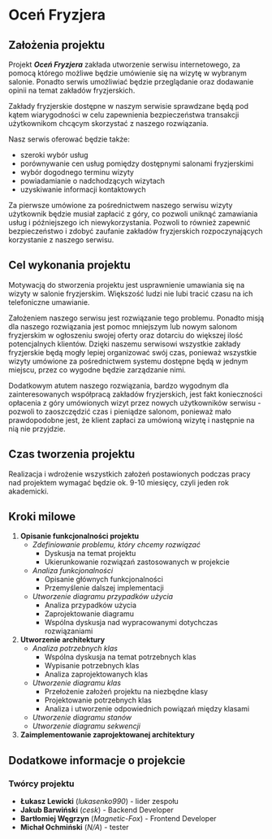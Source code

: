 # Oceń Fryzjera

## Założenia projektu

Projekt ***Oceń Fryzjera*** zakłada utworzenie serwisu internetowego, za pomocą którego możliwe będzie umówienie się na wizytę w wybranym salonie. Ponadto serwis umożliwiać będzie przeglądanie oraz dodawanie opinii na temat zakładów fryzjerskich.

Zakłady fryzjerskie dostępne w naszym serwisie sprawdzane będą pod kątem wiarygodności w celu zapewnienia bezpieczeństwa transakcji użytkownikom chcącym skorzystać z naszego rozwiązania.

Nasz serwis oferować będzie także:
- szeroki wybór usług
- porównywanie cen usług pomiędzy dostępnymi salonami fryzjerskimi
- wybór dogodnego terminu wizyty
- powiadamianie o nadchodzących wizytach
- uzyskiwanie informacji kontaktowych

Za pierwsze umówione za pośrednictwem naszego serwisu wizyty użytkownik będzie musiał zapłacić z góry, co pozwoli uniknąć zamawiania usług i późniejszego ich niewykorzystania.
Pozwoli to również zapewnić bezpieczeństwo i zdobyć zaufanie zakładów fryzjerskich rozpoczynających korzystanie z naszego serwisu.

## Cel wykonania projektu

Motywacją do stworzenia projektu jest usprawnienie umawiania się na wizyty w salonie fryzjerskim. Większość ludzi nie lubi tracić czasu na ich telefoniczne umawianie.

Założeniem naszego serwisu jest rozwiązanie tego problemu. Ponadto misją dla naszego rozwiązania jest pomoc mniejszym lub nowym salonom fryzjerskim w ogłoszeniu swojej oferty oraz dotarciu do większej ilość potencjalnych klientów.
Dzięki naszemu serwisowi wszystkie zakłady fryzjerskie będą mogły lepiej organizować swój czas, ponieważ wszystkie wizyty umówione za pośrednictwem systemu dostępne będą w jednym miejscu, przez co wygodne będzie zarządzanie nimi.

Dodatkowym atutem naszego rozwiązania, bardzo wygodnym dla zainteresowanych współpracą zakładów fryzjerskich, jest fakt konieczności opłacenia z góry umówionych wizyt przez nowych użytkowników serwisu - pozwoli to zaoszczędzić czas i pieniądze salonom, ponieważ mało prawdopodobne jest, że klient zapłaci za umówioną wizytę i następnie na nią nie przyjdzie.

## Czas tworzenia projektu

Realizacja i wdrożenie wszystkich założeń postawionych podczas pracy nad projektem wymagać będzie ok. 9-10 miesięcy, czyli jeden rok akademicki.

## Kroki milowe

1. **Opisanie funkcjonalności projektu**
   - *Zdefiniowanie problemu, który chcemy rozwiązać*
     - Dyskusja na temat projektu
     - Ukierunkowanie rozwiązań zastosowanych w projekcie
   - *Analiza funkcjonalności*
     - Opisanie głównych funkcjonalności
     - Przemyślenie dalszej implementacji
   - *Utworzenie diagramu przypadków użycia*
     - Analiza przypadków użycia
     - Zaprojektowanie diagramu
     - Wspólna dyskusja nad wypracowanymi dotychczas rozwiązaniami
2. **Utworzenie architektury**
   - *Analiza potrzebnych klas*
     - Wspólna dyskusja na temat potrzebnych klas
     - Wypisanie potrzebnych klas
     - Analiza zaprojektowanych klas
   - *Utworzenie diagramu klas*
     - Przełożenie założeń projektu na niezbędne klasy
     - Projektowanie potrzebnych klas
     - Analiza i utworzenie odpowiednich powiązań między klasami
   - *Utworzenie diagramu stanów*
   - *Utworzenie diagramu sekwencji*
3. **Zaimplementowanie zaprojektowanej architektury**

## Dodatkowe informacje o projekcie

### Twórcy projektu

- **Łukasz Lewicki** (*lukasenko990*) - lider zespołu
- **Jakub Barwiński** (*cesk*) - Backend Developer
- **Bartłomiej Węgrzyn** (*Magnetic-Fox*) - Frontend Developer
- **Michał Ochmiński** (*N/A*) - tester